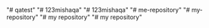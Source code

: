 "# qatest" 
"# 123mishaqa" 
"# 123mishaqa" 
"# me-repository" 
"# my-repository" 
"# my repository" 
"# my repository" 
